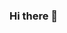 ### Hi there 👋

<!-- ![alt text](https://github.com/kdwight/kdwight/blob/main/image_2021_07_29T09_15_31_581Z.png) -->
<!-- ![alt text](https://github.com/kdwight/kdwight/blob/main/image_2021_07_29T09_15_31_581Z1.png) -->

<!--
**kdwight/kdwight** is a ✨ _special_ ✨ repository because its `README.md` (this file) appears on your GitHub profile.

Here are some ideas to get you started:

- 🔭 I’m currently working on ...
- 🌱 I’m currently learning ...
- 👯 I’m looking to collaborate on ...
- 🤔 I’m looking for help with ...
- 💬 Ask me about ...
- 📫 How to reach me: ...
- 😄 Pronouns: ...
- ⚡ Fun fact: ...
-->
